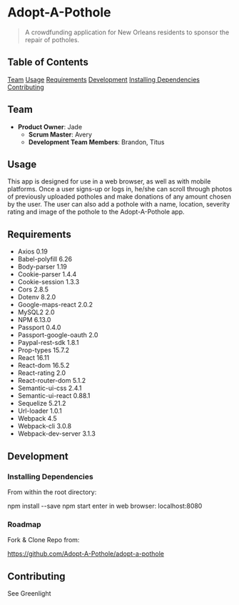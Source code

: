 # Adopt-A-Pothole

> A crowdfunding application for New Orleans residents to sponsor the repair of potholes.

## Table of Contents

[Team](#team)
[Usage](#Usage)
[Requirements](#requirements)
[Development](#development)
[Installing Dependencies](#installing-dependencies)
[Contributing](#contributing)

## Team

- __Product Owner__: Jade
  - __Scrum Master__: Avery
  - __Development Team Members__: Brandon, Titus

## Usage

This app is designed for use in a web browser, as well as with mobile platforms. Once a user signs-up or logs in, he/she can scroll through photos of previously uploaded potholes and make donations of any amount chosen by the user. The user can also add a pothole with a name, location, severity rating and image of the pothole to the Adopt-A-Pothole app.

## Requirements

- Axios 0.19
- Babel-polyfill 6.26
- Body-parser 1.19
- Cookie-parser 1.4.4
- Cookie-session 1.3.3
- Cors 2.8.5
- Dotenv 8.2.0
- Google-maps-react 2.0.2
- MySQL2 2.0
- NPM 6.13.0
- Passport 0.4.0
- Passport-google-oauth 2.0
- Paypal-rest-sdk 1.8.1
- Prop-types 15.7.2
- React 16.11
- React-dom 16.5.2
- React-rating 2.0
- React-router-dom 5.1.2
- Semantic-ui-css 2.4.1
- Semantic-ui-react 0.88.1
- Sequelize 5.21.2
- Url-loader 1.0.1
- Webpack 4.5
- Webpack-cli 3.0.8
- Webpack-dev-server 3.1.3

## Development

### Installing Dependencies

From within the root directory:

npm install --save
npm start
enter in web browser: localhost:8080

### Roadmap

Fork & Clone Repo from:

<https://github.com/Adopt-A-Pothole/adopt-a-pothole>

## Contributing

See Greenlight

